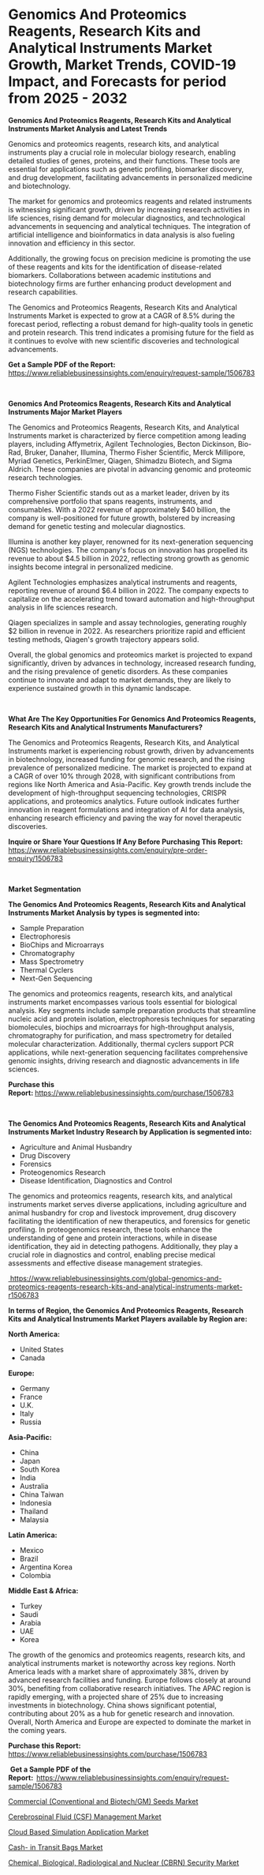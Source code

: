 <p><h1>Genomics And Proteomics Reagents, Research Kits and Analytical Instruments Market Growth, Market Trends, COVID-19 Impact, and Forecasts for period from 2025 - 2032</h1></p><p><strong>Genomics And Proteomics Reagents, Research Kits and Analytical Instruments Market Analysis and Latest Trends</strong></p>
<p><p>Genomics and proteomics reagents, research kits, and analytical instruments play a crucial role in molecular biology research, enabling detailed studies of genes, proteins, and their functions. These tools are essential for applications such as genetic profiling, biomarker discovery, and drug development, facilitating advancements in personalized medicine and biotechnology.</p><p>The market for genomics and proteomics reagents and related instruments is witnessing significant growth, driven by increasing research activities in life sciences, rising demand for molecular diagnostics, and technological advancements in sequencing and analytical techniques. The integration of artificial intelligence and bioinformatics in data analysis is also fueling innovation and efficiency in this sector. </p><p>Additionally, the growing focus on precision medicine is promoting the use of these reagents and kits for the identification of disease-related biomarkers. Collaborations between academic institutions and biotechnology firms are further enhancing product development and research capabilities. </p><p>The Genomics and Proteomics Reagents, Research Kits and Analytical Instruments Market is expected to grow at a CAGR of 8.5% during the forecast period, reflecting a robust demand for high-quality tools in genetic and protein research. This trend indicates a promising future for the field as it continues to evolve with new scientific discoveries and technological advancements.</p></p>
<p><strong>Get a Sample PDF of the Report:&nbsp;</strong> <a href="https://www.reliablebusinessinsights.com/enquiry/request-sample/1506783?utm_campaign=57&utm_medium=2&utm_source=Github&utm_content=ia&utm_term=23032025&utm_id=genomics-and-proteomics-reagents-research-kits-and-analytical-instruments">https://www.reliablebusinessinsights.com/enquiry/request-sample/1506783</a></p>
<p>&nbsp;</p>
<p><strong>Genomics And Proteomics Reagents, Research Kits and Analytical Instruments Major Market Players</strong></p>
<p><p>The Genomics and Proteomics Reagents, Research Kits, and Analytical Instruments market is characterized by fierce competition among leading players, including Affymetrix, Agilent Technologies, Becton Dickinson, Bio-Rad, Bruker, Danaher, Illumina, Thermo Fisher Scientific, Merck Millipore, Myriad Genetics, PerkinElmer, Qiagen, Shimadzu Biotech, and Sigma Aldrich. These companies are pivotal in advancing genomic and proteomic research technologies.</p><p>Thermo Fisher Scientific stands out as a market leader, driven by its comprehensive portfolio that spans reagents, instruments, and consumables. With a 2022 revenue of approximately $40 billion, the company is well-positioned for future growth, bolstered by increasing demand for genetic testing and molecular diagnostics.</p><p>Illumina is another key player, renowned for its next-generation sequencing (NGS) technologies. The company's focus on innovation has propelled its revenue to about $4.5 billion in 2022, reflecting strong growth as genomic insights become integral in personalized medicine.</p><p>Agilent Technologies emphasizes analytical instruments and reagents, reporting revenue of around $6.4 billion in 2022. The company expects to capitalize on the accelerating trend toward automation and high-throughput analysis in life sciences research.</p><p>Qiagen specializes in sample and assay technologies, generating roughly $2 billion in revenue in 2022. As researchers prioritize rapid and efficient testing methods, Qiagen's growth trajectory appears solid.</p><p>Overall, the global genomics and proteomics market is projected to expand significantly, driven by advances in technology, increased research funding, and the rising prevalence of genetic disorders. As these companies continue to innovate and adapt to market demands, they are likely to experience sustained growth in this dynamic landscape.</p></p>
<p>&nbsp;</p>
<p><strong>What Are The Key Opportunities For Genomics And Proteomics Reagents, Research Kits and Analytical Instruments Manufacturers?</strong></p>
<p><p>The Genomics and Proteomics Reagents, Research Kits, and Analytical Instruments market is experiencing robust growth, driven by advancements in biotechnology, increased funding for genomic research, and the rising prevalence of personalized medicine. The market is projected to expand at a CAGR of over 10% through 2028, with significant contributions from regions like North America and Asia-Pacific. Key growth trends include the development of high-throughput sequencing technologies, CRISPR applications, and proteomics analytics. Future outlook indicates further innovation in reagent formulations and integration of AI for data analysis, enhancing research efficiency and paving the way for novel therapeutic discoveries.</p></p>
<p><strong>Inquire or Share Your Questions If Any Before Purchasing This Report:</strong> <a href="https://www.reliablebusinessinsights.com/enquiry/pre-order-enquiry/1506783?utm_campaign=57&utm_medium=2&utm_source=Github&utm_content=ia&utm_term=23032025&utm_id=genomics-and-proteomics-reagents-research-kits-and-analytical-instruments">https://www.reliablebusinessinsights.com/enquiry/pre-order-enquiry/1506783</a></p>
<p>&nbsp;</p>
<p><strong>Market Segmentation</strong></p>
<p><strong>The Genomics And Proteomics Reagents, Research Kits and Analytical Instruments Market Analysis by types is segmented into:</strong></p>
<p><ul><li>Sample Preparation</li><li>Electrophoresis</li><li>BioChips and Microarrays</li><li>Chromatography</li><li>Mass Spectrometry</li><li>Thermal Cyclers</li><li>Next-Gen Sequencing</li></ul></p>
<p><p>The genomics and proteomics reagents, research kits, and analytical instruments market encompasses various tools essential for biological analysis. Key segments include sample preparation products that streamline nucleic acid and protein isolation, electrophoresis techniques for separating biomolecules, biochips and microarrays for high-throughput analysis, chromatography for purification, and mass spectrometry for detailed molecular characterization. Additionally, thermal cyclers support PCR applications, while next-generation sequencing facilitates comprehensive genomic insights, driving research and diagnostic advancements in life sciences.</p></p>
<p><strong>Purchase this Report:&nbsp;</strong><a href="https://www.reliablebusinessinsights.com/purchase/1506783?utm_campaign=57&utm_medium=2&utm_source=Github&utm_content=ia&utm_term=23032025&utm_id=genomics-and-proteomics-reagents-research-kits-and-analytical-instruments">https://www.reliablebusinessinsights.com/purchase/1506783</a></p>
<p>&nbsp;</p>
<p><strong>The Genomics And Proteomics Reagents, Research Kits and Analytical Instruments Market Industry Research by Application is segmented into:</strong></p>
<p><ul><li>Agriculture and Animal Husbandry</li><li>Drug Discovery</li><li>Forensics</li><li>Proteogenomics Research</li><li>Disease Identification, Diagnostics and Control</li></ul></p>
<p><p>The genomics and proteomics reagents, research kits, and analytical instruments market serves diverse applications, including agriculture and animal husbandry for crop and livestock improvement, drug discovery facilitating the identification of new therapeutics, and forensics for genetic profiling. In proteogenomics research, these tools enhance the understanding of gene and protein interactions, while in disease identification, they aid in detecting pathogens. Additionally, they play a crucial role in diagnostics and control, enabling precise medical assessments and effective disease management strategies.</p></p>
<p><a href="https://www.reliablebusinessinsights.com/global-genomics-and-proteomics-reagents-research-kits-and-analytical-instruments-market-r1506783?utm_campaign=57&utm_medium=2&utm_source=Github&utm_content=ia&utm_term=23032025&utm_id=genomics-and-proteomics-reagents-research-kits-and-analytical-instruments">&nbsp;https://www.reliablebusinessinsights.com/global-genomics-and-proteomics-reagents-research-kits-and-analytical-instruments-market-r1506783</a></p>
<p><strong>In terms of Region, the Genomics And Proteomics Reagents, Research Kits and Analytical Instruments Market Players available by Region are:</strong></p>
<p>
    <p> <strong> North America: </strong>
        <ul>
            <li>United States</li>
            <li>Canada</li>
        </ul>
        </p> 
    <p> <strong> Europe: </strong>
        <ul>
            <li>Germany</li>
            <li>France</li>
            <li>U.K.</li>
            <li>Italy</li>
            <li>Russia</li>
        </ul>
        </p> 
    <p> <strong> Asia-Pacific: </strong>
        <ul>
            <li>China</li>
            <li>Japan</li>
            <li>South Korea</li>
            <li>India</li>
            <li>Australia</li>
            <li>China Taiwan</li>
            <li>Indonesia</li>
            <li>Thailand</li>
            <li>Malaysia</li>
        </ul>
        </p> 
    <p> <strong> Latin America: </strong>
        <ul>
            <li>Mexico</li>
            <li>Brazil</li>
            <li>Argentina Korea</li>
            <li>Colombia</li>
        </ul>
        </p> 
    <p> <strong> Middle East & Africa: </strong>
        <ul>
            <li>Turkey</li>
            <li>Saudi</li>
            <li>Arabia</li>
            <li>UAE</li>
            <li>Korea</li>
        </ul>
    </p>
    </p>
<p><p>The growth of the genomics and proteomics reagents, research kits, and analytical instruments market is noteworthy across key regions. North America leads with a market share of approximately 38%, driven by advanced research facilities and funding. Europe follows closely at around 30%, benefiting from collaborative research initiatives. The APAC region is rapidly emerging, with a projected share of 25% due to increasing investments in biotechnology. China shows significant potential, contributing about 20% as a hub for genetic research and innovation. Overall, North America and Europe are expected to dominate the market in the coming years.</p></p>
<p><strong>Purchase this Report: </strong><a href="https://www.reliablebusinessinsights.com/purchase/1506783?utm_campaign=57&utm_medium=2&utm_source=Github&utm_content=ia&utm_term=23032025&utm_id=genomics-and-proteomics-reagents-research-kits-and-analytical-instruments">https://www.reliablebusinessinsights.com/purchase/1506783</a></p>
<p>&nbsp;<strong>Get a Sample PDF of the Report:&nbsp;&nbsp;</strong><a href="https://www.reliablebusinessinsights.com/enquiry/request-sample/1506783?utm_campaign=57&utm_medium=2&utm_source=Github&utm_content=ia&utm_term=23032025&utm_id=genomics-and-proteomics-reagents-research-kits-and-analytical-instruments">https://www.reliablebusinessinsights.com/enquiry/request-sample/1506783</a></p>
<p><strong></strong></p>
<p><p><a href="https://github.com/pupekironim/Market-Research-Report-List-1/blob/main/commercial-conventional-and-biotechgm-seeds-market.md?utm_campaign=57&utm_medium=2&utm_source=Github&utm_content=ia&utm_term=23032025&utm_id=genomics-and-proteomics-reagents-research-kits-and-analytical-instruments">Commercial (Conventional and Biotech/GM) Seeds Market</a></p><p><a href="https://github.com/sakuniniray98/Market-Research-Report-List-1/blob/main/cerebrospinal-fluid-csf-management-market.md?utm_campaign=57&utm_medium=2&utm_source=Github&utm_content=ia&utm_term=23032025&utm_id=genomics-and-proteomics-reagents-research-kits-and-analytical-instruments">Cerebrospinal Fluid (CSF) Management Market</a></p><p><a href="https://github.com/yakobotege/Market-Research-Report-List-1/blob/main/cloud-based-simulation-application-market.md?utm_campaign=57&utm_medium=2&utm_source=Github&utm_content=ia&utm_term=23032025&utm_id=genomics-and-proteomics-reagents-research-kits-and-analytical-instruments">Cloud Based Simulation Application Market</a></p><p><a href="https://github.com/snakewaduddx/Market-Research-Report-List-1/blob/main/cash-in-transit-bags-market.md?utm_campaign=57&utm_medium=2&utm_source=Github&utm_content=ia&utm_term=23032025&utm_id=genomics-and-proteomics-reagents-research-kits-and-analytical-instruments">Cash- in Transit Bags Market</a></p><p><a href="https://github.com/siriocooch4a/Market-Research-Report-List-1/blob/main/chemical-biological-radiological-and-nuclear-cbrn-security-market.md?utm_campaign=57&utm_medium=2&utm_source=Github&utm_content=ia&utm_term=23032025&utm_id=genomics-and-proteomics-reagents-research-kits-and-analytical-instruments">Chemical, Biological, Radiological and Nuclear (CBRN) Security Market</a></p></p>